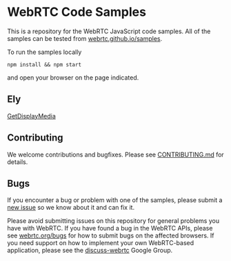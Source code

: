 # WebRTC Code Samples

This is a repository for the WebRTC JavaScript code samples. All of the samples can be tested from [webrtc.github.io/samples](https://webrtc.github.io/samples).

To run the samples locally
```
npm install && npm start
```
and open your browser on the page indicated.

## Ely

[GetDisplayMedia](https://eronnen.github.io/webrtc-samples/src/content/getusermedia/getdisplaymedia/)

## Contributing
We welcome contributions and bugfixes. Please see [CONTRIBUTING.md](https://github.com/webrtc/samples/blob/gh-pages/CONTRIBUTING.md) for details.

## Bugs

If you encounter a bug or problem with one of the samples, please submit a
[new issue](https://github.com/webrtc/samples/issues/new) so we know about it and can fix it.

Please avoid submitting issues on this repository for general problems you have with WebRTC. If you have found a bug in
the WebRTC APIs, please see [webrtc.org/bugs](https://webrtc.org/support/bug-reporting) for how to submit bugs on the affected browsers.
If you need support on how to implement your own WebRTC-based application, please see the
[discuss-webrtc](https://groups.google.com/forum/#!forum/discuss-webrtc) Google Group.

